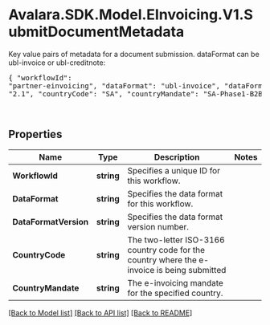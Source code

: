 # Avalara.SDK.Model.EInvoicing.V1.SubmitDocumentMetadata
Key value pairs of metadata for a document submission. dataFormat can be ubl-invoice or ubl-creditnote:  <br><pre>{  \"workflowId\": \"partner-einvoicing\", \"dataFormat\": \"ubl-invoice\", \"dataFormatVersion\": \"2.1\", \"countryCode\": \"SA\", \"countryMandate\": \"SA-Phase1-B2B\" }</pre> <br> 

## Properties

Name | Type | Description | Notes
------------ | ------------- | ------------- | -------------
**WorkflowId** | **string** | Specifies a unique ID for this workflow. | 
**DataFormat** | **string** | Specifies the data format for this workflow. | 
**DataFormatVersion** | **string** | Specifies the data format version number. | 
**CountryCode** | **string** | The two-letter ISO-3166 country code for the country where the e-invoice is being submitted | 
**CountryMandate** | **string** | The e-invoicing mandate for the specified country. | 

[[Back to Model list]](../../../README.md#documentation-for-models) [[Back to API list]](../../../README.md#documentation-for-api-endpoints) [[Back to README]](../../../README.md)

